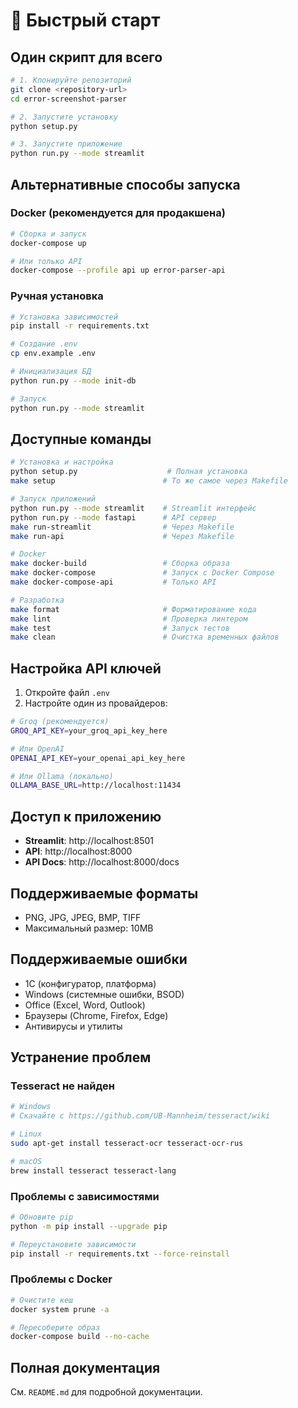 # 🚀 Быстрый старт

## Один скрипт для всего

```bash
# 1. Клонируйте репозиторий
git clone <repository-url>
cd error-screenshot-parser

# 2. Запустите установку
python setup.py

# 3. Запустите приложение
python run.py --mode streamlit
```

## Альтернативные способы запуска

### Docker (рекомендуется для продакшена)
```bash
# Сборка и запуск
docker-compose up

# Или только API
docker-compose --profile api up error-parser-api
```

### Ручная установка
```bash
# Установка зависимостей
pip install -r requirements.txt

# Создание .env
cp env.example .env

# Инициализация БД
python run.py --mode init-db

# Запуск
python run.py --mode streamlit
```

## Доступные команды

```bash
# Установка и настройка
python setup.py                    # Полная установка
make setup                        # То же самое через Makefile

# Запуск приложений
python run.py --mode streamlit    # Streamlit интерфейс
python run.py --mode fastapi      # API сервер
make run-streamlit                # Через Makefile
make run-api                      # Через Makefile

# Docker
make docker-build                 # Сборка образа
make docker-compose               # Запуск с Docker Compose
make docker-compose-api           # Только API

# Разработка
make format                       # Форматирование кода
make lint                         # Проверка линтером
make test                         # Запуск тестов
make clean                        # Очистка временных файлов
```

## Настройка API ключей

1. Откройте файл `.env`
2. Настройте один из провайдеров:

```bash
# Groq (рекомендуется)
GROQ_API_KEY=your_groq_api_key_here

# Или OpenAI
OPENAI_API_KEY=your_openai_api_key_here

# Или Ollama (локально)
OLLAMA_BASE_URL=http://localhost:11434
```

## Доступ к приложению

- **Streamlit**: http://localhost:8501
- **API**: http://localhost:8000
- **API Docs**: http://localhost:8000/docs

## Поддерживаемые форматы

- PNG, JPG, JPEG, BMP, TIFF
- Максимальный размер: 10MB

## Поддерживаемые ошибки

- 1C (конфигуратор, платформа)
- Windows (системные ошибки, BSOD)
- Office (Excel, Word, Outlook)
- Браузеры (Chrome, Firefox, Edge)
- Антивирусы и утилиты

## Устранение проблем

### Tesseract не найден
```bash
# Windows
# Скачайте с https://github.com/UB-Mannheim/tesseract/wiki

# Linux
sudo apt-get install tesseract-ocr tesseract-ocr-rus

# macOS
brew install tesseract tesseract-lang
```

### Проблемы с зависимостями
```bash
# Обновите pip
python -m pip install --upgrade pip

# Переустановите зависимости
pip install -r requirements.txt --force-reinstall
```

### Проблемы с Docker
```bash
# Очистите кеш
docker system prune -a

# Пересоберите образ
docker-compose build --no-cache
```

## Полная документация

См. `README.md` для подробной документации. 